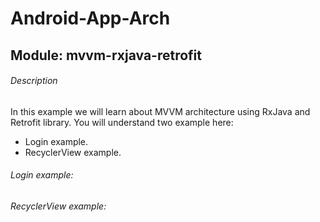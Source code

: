 # Android-App-Arch

## Module: mvvm-rxjava-retrofit

###### Description
In this example we will learn about MVVM architecture using RxJava and Retrofit library.
You will understand two example here:
- Login example.
- RecyclerView example.

###### Login example:


###### RecyclerView example:


